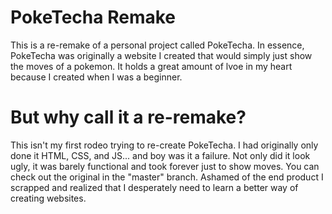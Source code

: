 # PokeTecha Remake

This is a re-remake of a personal project called PokeTecha. In essence, PokeTecha was originally a website I created that would simply just show the moves of a pokemon. It holds a great amount of lvoe in my heart because I created when I was a beginner.

# But why call it a re-remake?

This isn't my first rodeo trying to re-create PokeTecha. I had originally only done it HTML, CSS, and JS... and boy was it a failure. Not only did it look ugly, it was barely functional and took forever just to show moves. You can check out the original in the "master" branch. Ashamed of the end product I scrapped and realized that I desperately need to learn a better way of creating websites. 

